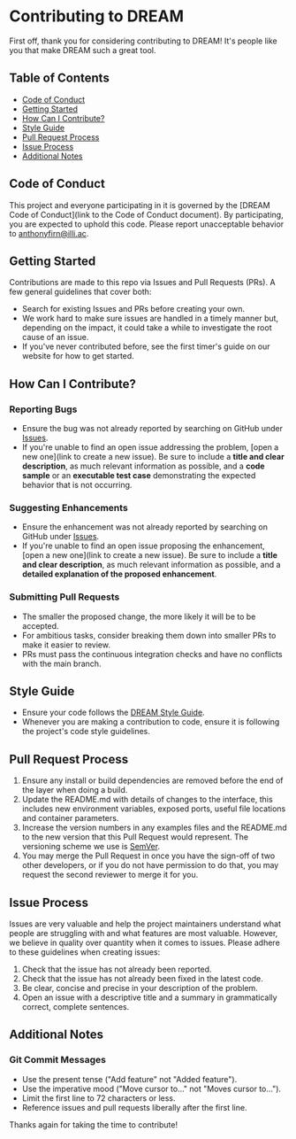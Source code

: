 # Contributing to DREAM

First off, thank you for considering contributing to DREAM! It's people like you that make DREAM such a great tool.

## Table of Contents

- [Code of Conduct](#code-of-conduct)
- [Getting Started](#getting-started)
- [How Can I Contribute?](#how-can-i-contribute)
- [Style Guide](#style-guide)
- [Pull Request Process](#pull-request-process)
- [Issue Process](#issue-process)
- [Additional Notes](#additional-notes)

## Code of Conduct

This project and everyone participating in it is governed by the [DREAM Code of Conduct](link to the Code of Conduct document). By participating, you are expected to uphold this code. Please report unacceptable behavior to [anthonyfirn@illi.ac](mailto:anthonyfirn@illi.ac).

## Getting Started

Contributions are made to this repo via Issues and Pull Requests (PRs). A few general guidelines that cover both:

- Search for existing Issues and PRs before creating your own.
- We work hard to make sure issues are handled in a timely manner but, depending on the impact, it could take a while to investigate the root cause of an issue.
- If you've never contributed before, see the first timer's guide on our website for how to get started. 

## How Can I Contribute?

### Reporting Bugs

- Ensure the bug was not already reported by searching on GitHub under [Issues](https://github.com/anthony-firn/DREAM/issues).
- If you're unable to find an open issue addressing the problem, [open a new one](link to create a new issue). Be sure to include a **title and clear description**, as much relevant information as possible, and a **code sample** or an **executable test case** demonstrating the expected behavior that is not occurring.

### Suggesting Enhancements

- Ensure the enhancement was not already reported by searching on GitHub under [Issues](https://github.com/anthony-firn/DREAM/issues).
- If you're unable to find an open issue proposing the enhancement, [open a new one](link to create a new issue). Be sure to include a **title and clear description**, as much relevant information as possible, and a **detailed explanation of the proposed enhancement**.

### Submitting Pull Requests

- The smaller the proposed change, the more likely it will be to be accepted.
- For ambitious tasks, consider breaking them down into smaller PRs to make it easier to review.
- PRs must pass the continuous integration checks and have no conflicts with the main branch.

## Style Guide

- Ensure your code follows the [DREAM Style Guide](./style-guide.md).
- Whenever you are making a contribution to code, ensure it is following the project's code style guidelines. 

## Pull Request Process

1. Ensure any install or build dependencies are removed before the end of the layer when doing a build.
2. Update the README.md with details of changes to the interface, this includes new environment variables, exposed ports, useful file locations and container parameters.
3. Increase the version numbers in any examples files and the README.md to the new version that this Pull Request would represent. The versioning scheme we use is [SemVer](http://semver.org/).
4. You may merge the Pull Request in once you have the sign-off of two other developers, or if you do not have permission to do that, you may request the second reviewer to merge it for you.

## Issue Process

Issues are very valuable and help the project maintainers understand what people are struggling with and what features are most valuable. However, we believe in quality over quantity when it comes to issues. Please adhere to these guidelines when creating issues:

1. Check that the issue has not already been reported.
2. Check that the issue has not already been fixed in the latest code.
3. Be clear, concise and precise in your description of the problem.
4. Open an issue with a descriptive title and a summary in grammatically correct, complete sentences.

## Additional Notes

### Git Commit Messages

- Use the present tense ("Add feature" not "Added feature").
- Use the imperative mood ("Move cursor to..." not "Moves cursor to...").
- Limit the first line to 72 characters or less.
- Reference issues and pull requests liberally after the first line.

Thanks again for taking the time to contribute!